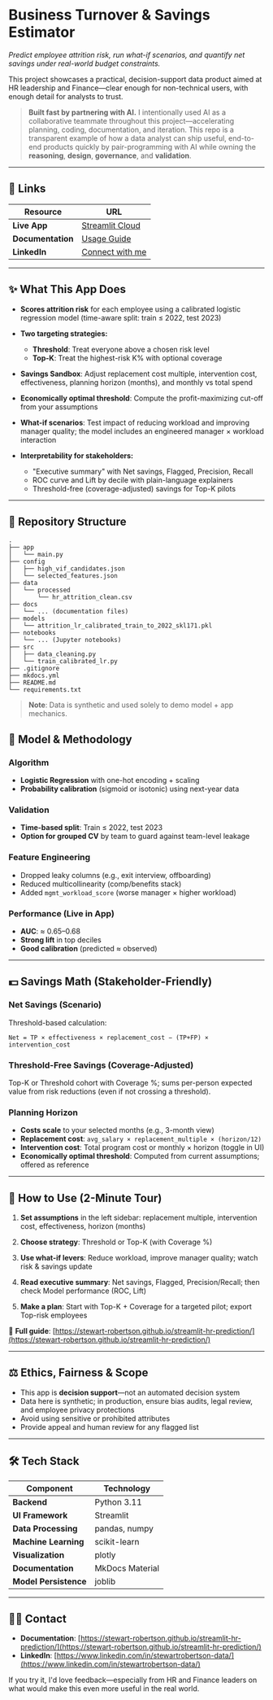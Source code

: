 # Business Turnover & Savings Estimator

_Predict employee attrition risk, run what-if scenarios, and quantify net savings under real-world budget constraints._

This project showcases a practical, decision-support data product aimed at HR leadership and Finance—clear enough for non-technical users, with enough detail for analysts to trust.

> **Built fast by partnering with AI.**
> I intentionally used AI as a collaborative teammate throughout this project—accelerating planning, coding, documentation, and iteration.
> This repo is a transparent example of how a data analyst can ship useful, end-to-end products quickly by pair-programming with AI while owning the **reasoning**, **design**, **governance**, and **validation**.

---

## 🔗 Links

| Resource | URL |
|----------|-----|
| **Live App** | [Streamlit Cloud](https://hr-app-sr.streamlit.app/#business-turnover-savings-predictor) |
| **Documentation** | [Usage Guide](https://stewart-robertson.github.io/streamlit-hr-prediction/) |
| **LinkedIn** | [Connect with me](https://www.linkedin.com/in/stewart-robertson-data/) |

---

## ✨ What This App Does

- **Scores attrition risk** for each employee using a calibrated logistic regression model (time-aware split: train ≤ 2022, test 2023)

- **Two targeting strategies:**
  - **Threshold**: Treat everyone above a chosen risk level
  - **Top-K**: Treat the highest-risk K% with optional coverage

- **Savings Sandbox**: Adjust replacement cost multiple, intervention cost, effectiveness, planning horizon (months), and monthly vs total spend

- **Economically optimal threshold**: Compute the profit-maximizing cut-off from your assumptions

- **What-if scenarios**: Test impact of reducing workload and improving manager quality; the model includes an engineered manager × workload interaction

- **Interpretability for stakeholders:**
  - "Executive summary" with Net savings, Flagged, Precision, Recall
  - ROC curve and Lift by decile with plain-language explainers
  - Threshold-free (coverage-adjusted) savings for Top-K pilots

---

## 🧱 Repository Structure

```
.
├── app
│   └── main.py
├── config
│   ├── high_vif_candidates.json
│   └── selected_features.json
├── data
│   └── processed
│       └── hr_attrition_clean.csv
├── docs
│   └── ... (documentation files)
├── models
│   └── attrition_lr_calibrated_train_to_2022_skl171.pkl
├── notebooks
│   └── ... (Jupyter notebooks)
├── src
│   ├── data_cleaning.py
│   └── train_calibrated_lr.py
├── .gitignore
├── mkdocs.yml
├── README.md
└── requirements.txt
```

> **Note**: Data is synthetic and used solely to demo model + app mechanics.

## 🧠 Model & Methodology

### Algorithm
- **Logistic Regression** with one-hot encoding + scaling
- **Probability calibration** (sigmoid or isotonic) using next-year data

### Validation
- **Time-based split**: Train ≤ 2022, test 2023
- **Option for grouped CV** by team to guard against team-level leakage

### Feature Engineering
- Dropped leaky columns (e.g., exit interview, offboarding)
- Reduced multicollinearity (comp/benefits stack)
- Added `mgmt_workload_score` (worse manager × higher workload)

### Performance (Live in App)
- **AUC**: ≈ 0.65–0.68
- **Strong lift** in top deciles
- **Good calibration** (predicted ≈ observed)

---

## 💵 Savings Math (Stakeholder-Friendly)

### Net Savings (Scenario)
Threshold-based calculation:
```
Net = TP × effectiveness × replacement_cost − (TP+FP) × intervention_cost
```

### Threshold-Free Savings (Coverage-Adjusted)
Top-K or Threshold cohort with Coverage %; sums per-person expected value from risk reductions (even if not crossing a threshold).

### Planning Horizon
- **Costs scale** to your selected months (e.g., 3-month view)
- **Replacement cost**: `avg_salary × replacement_multiple × (horizon/12)`
- **Intervention cost**: Total program cost or monthly × horizon (toggle in UI)
- **Economically optimal threshold**: Computed from current assumptions; offered as reference

---

## 🧭 How to Use (2-Minute Tour)

1. **Set assumptions** in the left sidebar: replacement multiple, intervention cost, effectiveness, horizon (months)

2. **Choose strategy**: Threshold or Top-K (with Coverage %)

3. **Use what-if levers**: Reduce workload, improve manager quality; watch risk & savings update

4. **Read executive summary**: Net savings, Flagged, Precision/Recall; then check Model performance (ROC, Lift)

5. **Make a plan**: Start with Top-K + Coverage for a targeted pilot; export Top-risk employees

📖 **Full guide**: [https://stewart-robertson.github.io/streamlit-hr-prediction/](https://stewart-robertson.github.io/streamlit-hr-prediction/)

--- 

## ⚖️ Ethics, Fairness & Scope

- This app is **decision support**—not an automated decision system
- Data here is synthetic; in production, ensure bias audits, legal review, and employee privacy protections
- Avoid using sensitive or prohibited attributes
- Provide appeal and human review for any flagged list

---

## 🛠 Tech Stack

| Component | Technology |
|-----------|------------|
| **Backend** | Python 3.11 |
| **UI Framework** | Streamlit |
| **Data Processing** | pandas, numpy |
| **Machine Learning** | scikit-learn |
| **Visualization** | plotly |
| **Documentation** | MkDocs Material |
| **Model Persistence** | joblib |

---

## 🙋‍♂️ Contact

- **Documentation**: [https://stewart-robertson.github.io/streamlit-hr-prediction/](https://stewart-robertson.github.io/streamlit-hr-prediction/)
- **LinkedIn**: [https://www.linkedin.com/in/stewartrobertson-data/](https://www.linkedin.com/in/stewartrobertson-data/)

If you try it, I'd love feedback—especially from HR and Finance leaders on what would make this even more useful in the real world.
